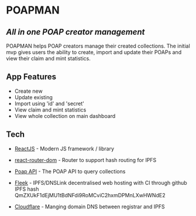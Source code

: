 # POAPMAN
## _All in one POAP creator management_

POAPMAN helps POAP creators manage their created collections.
The initial mvp gives users the ability to create, import and update their POAPs and view their claim and mint statistics.

## App Features

- Create new
- Update existing
- Import using 'id' and 'secret'
- View claim and mint statistics
- View whole collection on main dashboard

## Tech

- [ReactJS] - Modern JS framework / library
- [react-router-dom] - Router to support hash routing for IPFS
- [Poap API] - The POAP API to query collections
- [Fleek] - IPFS/DNSLink decentralised web hosting with CI through github
  IPFS hash QmZXUkF1dEjMU1tBdNFdi9RoMCviC2hxmDPMnLXwHWNdE2
- [Cloudflare] - Manging domain DNS between registrar and IPFS



   [ReactJS]: <https://reactjs.org/>
   [react-router-dom]: <https://www.npmjs.com/package/react-router-dom>
   [Poap API]: <https://documentation.poap.tech/docs>
   [Cloudflare]: <https://cloudflare.com/>
   [Fleek]: <https://app.fleek.co/>

